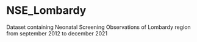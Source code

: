 # NSE_Lombardy
Dataset containing Neonatal Screening Observations of Lombardy region from september 2012 to december 2021
